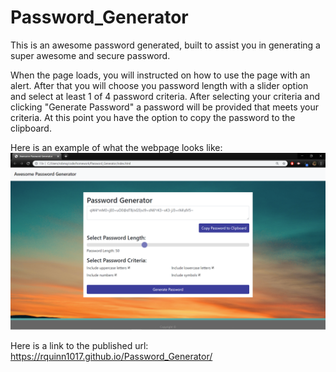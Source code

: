 # Password_Generator

This is an awesome password generated, built to assist you in generating a super awesome and secure password. 

When the page loads, you will instructed on how to use the page with an alert. After that you will choose you password length with a slider option and select at least 1 of 4 password criteria. After selecting your criteria and clicking "Generate Password" a password will be provided that meets your criteria. At this point you have the option to copy the password to the clipboard.


Here is an example of what the webpage looks like:
![password generator demo](./Assets/demo.png)

Here is a link to the published url:
https://rquinn1017.github.io/Password_Generator/
